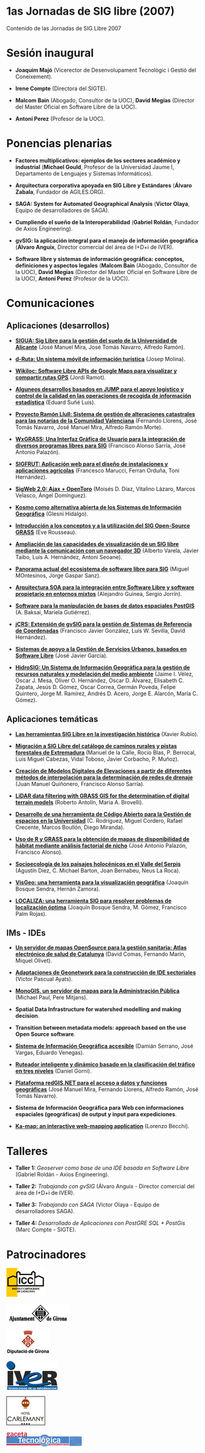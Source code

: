 # 1as Jornadas de SIG libre (2007)

Contenido de las Jornadas de SIG Libre 2007


Sesión inaugural
==================

* **Joaquim Majó** (Vicerector de Desenvolupament Tecnològic i Gestió del Coneixement).

* **Irene Compte** (Directora del SIGTE).

* **Malcom Bain** (Abogado, Consultor de la UOC), **David Megías** (Director del Master Oficial en Software Libre de la UOC).

* **Antoni Perez** (Profesor de la UOC).


Ponencias plenarias
====================

* **Factores multiplicativos: ejemplos de los sectores académico y industrial** (**Michael Gould**, Profesor de la Universidad Jaume I, Departamento de Lenguajes y Sistemas Informáticos).

* **Arquitectura corporativa apoyada en SIG Libre y Estándares** (**Álvaro Zabala**, Fundador de AGILES.ORG).

* **SAGA: System for Automated Geographical Analysis** (**Victor Olaya**, Equipo de desarrolladores de SAGA).

* **Cumpliendo el sueño de la Interoperabilidad** (**Gabriel Roldán**, Fundador de Axios Engineering).

* **gvSIG: la aplicación integral para el manejo de información geográfica** (**Álvaro Anguix**, Director comercial del área de I+D+i de IVER).

* **Software libre y sistemas de información geográfica: conceptos, definiciones y aspectos legales** (**Malcom Bain** (Abogado, Consultor de la UOC), **David Megías** (Director del Master Oficial en Software Libre de la UOC), **Antoni Perez** (Profesor de la UOC)).


Comunicaciones
=================

Aplicaciones (desarrollos)
---------------------------

* **[SIGUA: Sig Libre para la gestión del suelo de la Universidad de Alicante](http://dugi.udg.edu/item/http:@@@@hdl.handle.net@@10256@@1194)** (José Manuel Mira, José Tomás Navarro, Alfredo Ramón).

* **[d-Ruta: Un sistema móvil de información turística](https://dugi-doc.udg.edu/handle/10256/1196)** (Josep Molina).

* **[Wikiloc: Software Libre APIs de Google Maps para visualizar y compartir rutas GPS](https://dugi-doc.udg.edu/handle/10256/1197)** (Jordi Ramot).

* **[Alguneos desarrollos basados en JUMP para el apoyo logístico y control de la calidad en las operaciones de recogida de información estadística](https://dugi-doc.udg.edu/handle/10256/1201)** (Eduard Suñé Luis).

* **[Proyecto Ramón Llull: Sistema de gestión de alteraciones catastrales para las notarías de la Comunidad Valenciana](https://dugi-doc.udg.edu/handle/10256/1202)** (Fernando Llorens, José Tomás Navarro, José Manuel Mira, Alfredo Ramón Morte).

* **[WxGRASS: Una Interfaz Gráfica de Usuario para la integración de diversos programas libres para SIG](https://dugi-doc.udg.edu/handle/10256/1206)** (Francisco Alonso Sarría, José Antonio Palazón).

* **[SIGFRUT: Aplicación web para el diseño de instalaciones y aplicaciones agrícolas](https://dugi-doc.udg.edu/handle/10256/1207)** (Francesco Marucci, Ferran Orduña, Toni Hernández).

* **[SigWeb 2.0: Ajax + OpenToro](https://dugi-doc.udg.edu/handle/10256/1208)** (Moisés D. Díaz, Vitalino Lázaro, Marcos Velasco, Ángel Domínguez).

* **[Kosmo como alternativa abierta de los Sistemas de Información Geográfica](https://dugi-doc.udg.edu/handle/10256/1209)** (Glesni Hidalgo).

* **[Introducción a los conceptos y a la utilización del SIG Open-Source GRASS](https://dugi-doc.udg.edu/handle/10256/1214)** (Eve Rousseau).

* **[Ampliación de las capacidades de visualización de un SIG libre mediante la comunicación con un navegador 3D](https://dugi-doc.udg.edu/handle/10256/1215)** (Alberto Varela, Javier Taibo, Luis A. Hernández, Antoni Seoane).

* **[Panorama actual del ecosistema de software libre para SIG](http://diobma.udg.edu//handle/10256.1/516)** (Miguel MOntesinos, Jorge Gaspar Sanz).

* **[Arquitectura SOA para la integración entre Software Libre y software propietario en entornos mixtos](https://dugi-doc.udg.edu/handle/10256/1217)** (Alejandro Guinea, Sergio Jorrín).

* **[Software para la manipulación de bases de datos espaciales PostGIS](https://dugi-doc.udg.edu/handle/10256/1225)** (A. Baksai, Mariela Gutiérrez).

* **[jCRS: Extensión de gvSIG para la gestión de Sistemas de Referencia de Coordenadas](https://dugi-doc.udg.edu/handle/10256/1227)** (Francisco Javier González, Luís W. Sevilla, David Hernández).

* **[Sistemas de apoyo a la Gestión de Servicios Urbanos, basados en Software Libre](https://dugi-doc.udg.edu/handle/10256/1229)** (José Javier García).

* **[HidroSIG: Un Sistema de Información Geográfica para la gestión de recursos naturales y modelación del medio ambiente](https://dugi-doc.udg.edu/handle/10256/1231)** (Jaime I. Vélez, Oscar J. Mesa, Oliver O. Hernández, Oscar D. Álvarez, Elisabeth C. Zapata, Jesús D. Gómez, Oscar Correa, Germán Poveda, Felipe Quintero, Jorge M. Ramírez, Andrés D. Acero, Jorge E. Alarcón, María C. Gómez).


Aplicaciones temáticas
------------------------

* **[Las herramientas SIG Libre en la investigación histórica](https://dugi-doc.udg.edu/handle/10256/1198)** (Xavier Rubio).

* **[Migración a SIG Libre del catálogo de caminos rurales y pistas forestales de Extremadura](https://dugi-doc.udg.edu/handle/10256/1199)** (Manuel de la Calle, Rocío Blas, P. Berrocal, Luís Miguel Cabezas, Vidal Toboso, Javier Corbacho, P. Muñoz).

* **[Creación de Modelos Digitales de Elevaciones a partir de diferentes métodos de interpolación para la determinación de redes de drenaje](https://dugi-doc.udg.edu/handle/10256/1200)** (Juan Manuel Quiñonero, Francisco Alonso Sarría).

* **[LiDAR data filtering with GRASS GIS for the determination of digital terrain models](https://dugi-doc.udg.edu/handle/10256/1203)** (Roberto Antolín, Maria A. Brovelli).

* **[Desarrollo de una herramienta de Código Abierto para la Gestión de espacios en la Universidad](https://dugi-doc.udg.edu/handle/10256/1204)** (C. Rodríguez, Miguel Cordero, Rafael Crecente, Marcos Boullón, Diego Miranda).

* **[Uso de R y GRASS para la obtención de mapas de disponibilidad de hábitat mediante análisis factorial de nicho](https://dugi-doc.udg.edu/handle/10256/1210)** (José Antonio Palazón, Francisco Alonso).

* **[Socioecología de los paisajes holocénicos en el Valle del Serpis](https://dugi-doc.udg.edu/handle/10256/1211)** (Agustín Díez, C. Michael Barton, Joan Bernabeu, Neus La Roca).

* **[VisGeo: una herramienta para la visualización geográfica](https://dugi-doc.udg.edu/handle/10256/1212)** (Joaquín Bosque Sendra, Hernán Zamora).

* **[LOCALIZA: una herramienta SIG para resolver problemas de localización óptima](https://dugi-doc.udg.edu/handle/10256/1213)** (Joaquín Bosque Sendra, M. Gómez, Francisco Palm Rojas).


IMs - IDEs
-----------

* **[Un servidor de mapas OpenSource para la gestión sanitaria: Atlas electrónico de salud de Catalunya](https://dugi-doc.udg.edu/handle/10256/1218)** (David Comas, Fernando Marín, Miquel Olivet).

* **[Adaptaciones de Geonetwork para la construcción de IDE sectoriales](https://dugi-doc.udg.edu/handle/10256/1221)** (Víctor Pascual Ayats).

* **[MonoGIS, un servidor de mapas para la Administración Pública](https://dugi-doc.udg.edu/handle/10256/1222)** (Michael Paul, Pere Mitjans).

* **Spatial Data Infrastructure for watershed modelling and making decision**.

* **Transition between metadata models: approach based on the use Open Source software**.

* **[Sistema de Información Geográfica accesible](https://dugi-doc.udg.edu/handle/10256/1228)** (Damián Serrano, José Vargas, Eduardo Venegas).

* **[Ruteador inteligente y dinámico basado en la clasificación del tráfico en tres niveles](https://dugi-doc.udg.edu/handle/10256/1230)** (Daniel Gorni).

* **[Plataforma redGIS.NET para el acceso a datos y funciones geográficas](https://dugi-doc.udg.edu/handle/10256/1232)** (José Manuel Mira, Fernando Llorens, Alfredo Ramón, José Tomás Navarro).

* **Sistema de Información Geográfica para Web con informaciones espaciales (geográficas) de output y input para expediciones**.

* **[Ka-map: an interactive web-mapping application](https://dugi-doc.udg.edu/handle/10256/1234)** (Lorenzo Becchi).

Talleres
========

* **Taller 1:** *Geoserver como base de una IDE basada en Software Libre* (Gabriel Roldán - Axios Engineering).

* **Taller 2:** *Trabajando con gvSIG* (Álvaro Anguix - Director comercial del área de I+D+i de IVER).

* **Taller 3:** *Trabajando con SAGA* (Víctor Olaya - Equipo de desarrolladores SAGA).

* **Taller 4:** *Desarrollado de Aplicaciones con PostGRE SQL + PostGis* (Marc Compte - SIGTE).

Patrocinadores
==============

![ICGC](img/icclogo.jpg)

![Ajuntament](img/ajuntamentGI.gif)

![Dipu](img/dipu.gif)

![IVER](img/IVERp.gif)

![Carlemany](img/logo_carlemany.jpg)

![Gaceta](img/logo_top_gaceta.gif)
